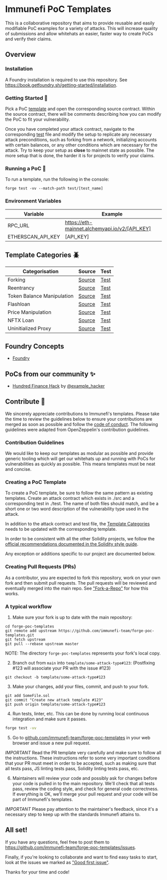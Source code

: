 # Immunefi PoC Templates

This is a collaborative repository that aims to provide reusable and easily modifiable PoC examples for a variety of attacks. This will increase quality of submissions and allow whitehats an easier, faster way to create PoCs and verify their claims.

## Overview

### Installation

A Foundry installation is required to use this repository. See https://book.getfoundry.sh/getting-started/installation.

### Getting Started 📖

Pick a PoC [template](#template-categories) and open the corresponding source contract. Within the source contract, there will be comments describing how you can modify the PoC to fit your vulnerability.

Once you have completed your attack contract, navigate to the corresponding [test](./test) file and modify the setup to replicate any necessary attack preconditions, such as forking from a network, initializing accounts with certain balances, or any other conditions which are necessary for the attack. Try to keep your setup as **close** to mainnet state as possible. The more setup that is done, the harder it is for projects to verify your claims.

### Running a PoC 🚀

To run a template, run the following in the console:
```
forge test -vv --match-path test/[test_name]
```

### Environment Variables

| Variable          | Example                                        |
| ----------------- | ---------------------------------------------- |
| RPC_URL           | https://eth-mainnet.alchemyapi.io/v2/[API_KEY] |
| ETHERSCAN_API_KEY | [API_KEY]                                      |

## Template Categories 🪲

|       Categorisation       | Source | Test |
| -------------------------- | --------------------------------------- | --------------------------------------- |
| Forking                    | [Source](./src/Forking.sol)            | [Test](./test/Forking.t.sol)            |
| Reentrancy                 | [Source](./src/Reentrancy.sol)         | [Test](./test/Reentrancy.t.sol)         |
| Token Balance Manipulation | [Source](./src/TokenBalance.sol)       | [Test](./test/TokenBalance.t.sol)       |
| Flashloan                  | [Source](./src/Flashloan.sol)          | [Test](./test/Flashloan.t.sol)          |
| Price Manipulation         | [Source](./src/PriceManipulation.sol)  | [Test](./test/PriceManipulation.t.sol)  |
| NFTX Loan                  | [Source](./src/NFTXLoan.sol)           | [Test](./test/NFTXLoan.t.sol)           |
| Uninitialized Proxy        | [Source](./src/UninitializedProxy.sol) | [Test](./test/UninitializedProxy.t.sol) |

## Foundry Concepts

 - [Foundry](https://book.getfoundry.sh/)

## PoCs from our community ✨

 - [Hundred Finance Hack](https://www.github.com) by [@example_hacker](https://twitter.com)

## Contribute 📝

We sincerely appreciate contributions to Immunefi's templates. Please take the time to review the guidelines below to ensure your contributions are merged as soon as possible and follow the [code of conduct](./CODE_OF_CONDUCT.md). The following guidelines were adapted from OpenZeppelin's contribution guidelines.

### Contribution Guidelines

We would like to keep our templates as modular as possible and provide generic tooling which will get our whitehats up and running with PoCs for vulnerabilities as quickly as possible. This means templates must be neat and concise.

### Creating a PoC Template

To create a PoC template, be sure to follow the same pattern as existing templates. Create an attack contract which exists in ./src and a corresponding test in ./test. The name of both files should match, and be a short one or two word description of the vulnerability type used in the attack.

In addition to the attack contract and test file, the [Template Categories](#template-categories) needs to be updated with the corresponding template.

In order to be consistent with all the other Solidity projects, we follow the
[official recommendations documented in the Solidity style guide](http://solidity.readthedocs.io/en/latest/style-guide.html).

Any exception or additions specific to our project are documented below.

### Creating Pull Requests (PRs)

As a contributor, you are expected to fork this repository, work on your own fork and then submit pull requests. The pull requests will be reviewed and eventually merged into the main repo. See ["Fork-a-Repo"](https://help.github.com/articles/fork-a-repo/) for how this works.

### A typical workflow

1) Make sure your fork is up to date with the main repository:

```
cd forge-poc-templates
git remote add upstream https://github.com/immunefi-team/forge-poc-templates.git
git fetch upstream
git pull --rebase upstream master
```
NOTE: The directory `forge-poc-templates` represents your fork's local copy.

2) Branch out from `main` into `template/some-attack-type#123`:
(Postfixing #123 will associate your PR with the issue #123)
```
git checkout -b template/some-attack-type#123
```

3) Make your changes, add your files, commit, and push to your fork.

```
git add SomeFile.sol
git commit "Create new attack template #123"
git push origin template/some-attack-type#123
```

4) Run tests, linter, etc. This can be done by running local continuous integration and make sure it passes.

```bash
forge test -vv
```

5) Go to [github.com/immunefi-team/forge-poc-templates](https://github.com/immunefi-team/forge-poc-templates) in your web browser and issue a new pull request.

*IMPORTANT* Read the PR template very carefully and make sure to follow all the instructions. These instructions
refer to some very important conditions that your PR must meet in order to be accepted, such as making sure that all tests pass, JS linting tests pass, Solidity linting tests pass, etc.

6) Maintainers will review your code and possibly ask for changes before your code is pulled in to the main repository. We'll check that all tests pass, review the coding style, and check for general code correctness. If everything is OK, we'll merge your pull request and your code will be part of Immunefi's templates.

*IMPORTANT* Please pay attention to the maintainer's feedback, since it's a necessary step to keep up with the standards Immunefi attains to.

## All set!

If you have any questions, feel free to post them to https://github.com/immunefi-team/forge-poc-templates/issues.

Finally, if you're looking to collaborate and want to find easy tasks to start, look at the issues we marked as ["Good first issue"](https://github.com/immunefi-team/forge-poc-templates/labels/good%20first%20issue).

Thanks for your time and code!
